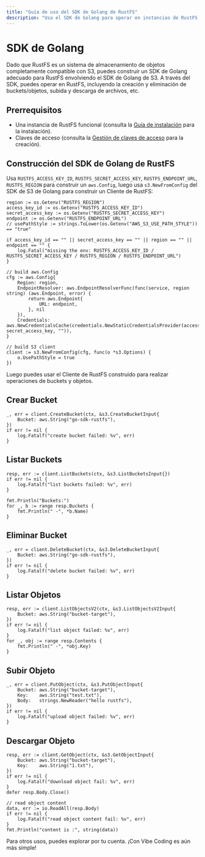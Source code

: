 ```yaml
---
title: "Guía de uso del SDK de Golang de RustFS"
description: "Usa el SDK de Golang para operar en instancias de RustFS, incluyendo la creación y eliminación de buckets y objetos."
---
```


# SDK de Golang

Dado que RustFS es un sistema de almacenamiento de objetos completamente compatible con S3, puedes construir un SDK de Golang adecuado para RustFS envolviendo el SDK de Golang de S3. A través del SDK, puedes operar en RustFS, incluyendo la creación y eliminación de buckets/objetos, subida y descarga de archivos, etc.

## Prerrequisitos

- Una instancia de RustFS funcional (consulta la [Guía de instalación](../../installation/index.md) para la instalación).
- Claves de acceso (consulta la [Gestión de claves de acceso](../../administration/iam/access-token.md) para la creación).

## Construcción del SDK de Golang de RustFS

Usa `RUSTFS_ACCESS_KEY_ID`, `RUSTFS_SECRET_ACCESS_KEY`, `RUSTFS_ENDPOINT_URL`, `RUSTFS_REGION` para construir un `aws.Config`, luego usa `s3.NewFromConfig` del SDK de S3 de Golang para construir un Cliente de RustFS:

```
region := os.Getenv("RUSTFS_REGION")
access_key_id := os.Getenv("RUSTFS_ACCESS_KEY_ID")
secret_access_key := os.Getenv("RUSTFS_SECRET_ACCESS_KEY")
endpoint := os.Getenv("RUSTFS_ENDPOINT_URL")
// usePathStyle := strings.ToLower(os.Getenv("AWS_S3_USE_PATH_STYLE")) == "true"

if access_key_id == "" || secret_access_key == "" || region == "" || endpoint == "" {
    log.Fatal("missing the env: RUSTFS_ACCESS_KEY_ID / RUSTFS_SECRET_ACCESS_KEY / RUSTFS_REGION / RUSTFS_ENDPOINT_URL")
}

// build aws.Config
cfg := aws.Config{
    Region: region,
    EndpointResolver: aws.EndpointResolverFunc(func(service, region string) (aws.Endpoint, error) {
        return aws.Endpoint{
            URL: endpoint,
        }, nil
    }),
    Credentials: aws.NewCredentialsCache(credentials.NewStaticCredentialsProvider(access_key_id, secret_access_key, "")),
}

// build S3 client
client := s3.NewFromConfig(cfg, func(o *s3.Options) {
    o.UsePathStyle = true
})
```

Luego puedes usar el Cliente de RustFS construido para realizar operaciones de buckets y objetos.

## Crear Bucket

```
_, err = client.CreateBucket(ctx, &s3.CreateBucketInput{
    Bucket: aws.String("go-sdk-rustfs"),
})
if err != nil {
    log.Fatalf("create bucket failed: %v", err)
}
```

## Listar Buckets

```
resp, err := client.ListBuckets(ctx, &s3.ListBucketsInput{})
if err != nil {
    log.Fatalf("list buckets failed: %v", err)
}

fmt.Println("Buckets:")
for _, b := range resp.Buckets {
    fmt.Println(" -", *b.Name)
}
```

## Eliminar Bucket

```
_, err = client.DeleteBucket(ctx, &s3.DeleteBucketInput{
    Bucket: aws.String("go-sdk-rustfs"),
})
if err != nil {
    log.Fatalf("delete bucket failed: %v", err)
}
```

## Listar Objetos

```
resp, err := client.ListObjectsV2(ctx, &s3.ListObjectsV2Input{
    Bucket: aws.String("bucket-target"),
})
if err != nil {
    log.Fatalf("list object failed: %v", err)
}
for _, obj := range resp.Contents {
    fmt.Println(" -", *obj.Key)
}
```

## Subir Objeto

```
_, err = client.PutObject(ctx, &s3.PutObjectInput{
    Bucket: aws.String("bucket-target"),
    Key:    aws.String("test.txt"),
    Body:   strings.NewReader("hello rustfs"),
})
if err != nil {
    log.Fatalf("upload object failed: %v", err)
}
```

## Descargar Objeto

```
resp, err := client.GetObject(ctx, &s3.GetObjectInput{
    Bucket: aws.String("bucket-target"),
    Key:    aws.String("1.txt"),
})
if err != nil {
    log.Fatalf("download object fail: %v", err)
}
defer resp.Body.Close()

// read object content
data, err := io.ReadAll(resp.Body)
if err != nil {
    log.Fatalf("read object content fail: %v", err)
}
fmt.Println("content is :", string(data))
```

Para otros usos, puedes explorar por tu cuenta. ¡Con Vibe Coding es aún más simple!
